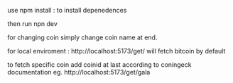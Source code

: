 use npm install : to install depenedences  

then run npn dev

for changing coin simply change coin name at end.

for local enviroment : http://localhost:5173/get/
will fetch bitcoin by default 

to fetch specific coin 
add coinid at last according to coningeck documentation
eg.
http://localhost:5173/get/gala




